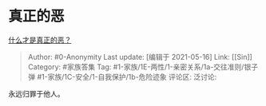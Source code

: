 # 真正的恶
[什么才是真正的恶？](https://www.zhihu.com/question/53487831/answer/527128816)

> Author: #0-Anonymity
> Last update: [编辑于 2021-05-16]
> Link: [[Sin]]
> Category: #家族答集
> Tag:  #1-家族/1E-两性/1-亲密关系/1a-交往准则/银子弹 #1-家族/1C-安全/1-自我保护/1b-危险迹象 
> 评论区:
> 泛讨论:

永远归罪于他人。
